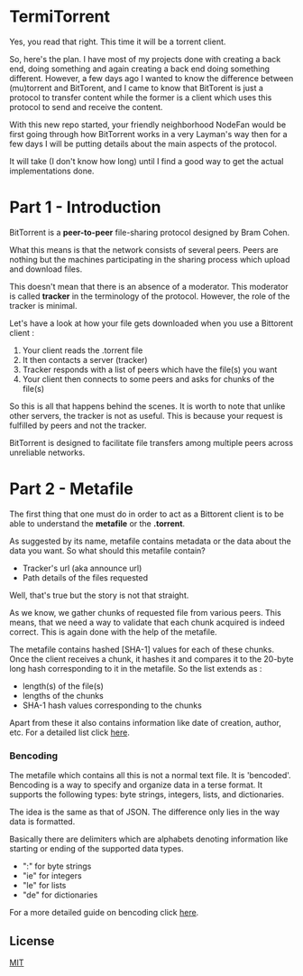 # TermiTorrent
Yes, you read that right. This time it will be a torrent client. 

So, here's the plan.
I have most of my projects done with creating a back end, doing something and again creating a back end doing something different. However, a few days ago I wanted to know the difference between (mu)torrent and BitTorent, and I came to know that BitTorent is just a protocol to transfer content while the former is a client which uses this protocol to send and receive the content.

With this new repo started, your friendly neighborhood NodeFan would be first going through how BitTorrent works in a very Layman's way then for a few days I will be putting details about the main aspects of the protocol.

It will take (I don't know how long) until I find a good way to get the actual implementations done.

# Part 1 - Introduction

BitTorrent is a **peer-to-peer** file-sharing protocol designed by Bram Cohen. 

What this means is that the network consists of several peers. Peers are nothing but the machines participating in the sharing process which upload and download files.

This doesn't mean that there is an absence of a moderator. This moderator is called **tracker** in the terminology of the protocol. However, the role of the tracker is minimal.


Let's have a look at how your file gets downloaded when you use a Bittorent client :
1. Your client reads the .torrent file
2. It then contacts a server (tracker)
3. Tracker responds with a list of peers which have the file(s) you want
4. Your client then connects to some peers and asks for chunks of the file(s)

So this is all that happens behind the scenes. It is worth to note that unlike other servers, the tracker is not as useful. This is because your request is fulfilled by peers and not the tracker.

BitTorrent is designed to facilitate file transfers among multiple peers across unreliable networks. 

# Part 2 - Metafile

The first thing that one must do in order to act as a Bittorent client is to be able to understand the **metafile** or the **.torrent**.

As suggested by its name, metafile contains metadata or the data about the data you want. So what should this metafile contain?
- Tracker's url (aka announce url)
- Path details of the files requested

Well, that's true but the story is not that straight. 

As we know, we gather chunks of requested file from various peers. This means, that we need a way to validate that each chunk acquired is indeed correct. This is again done with the help of the metafile. 

The metafile contains hashed [SHA-1] values for each of these chunks. Once the client receives a chunk, it hashes it and compares it to the 20-byte long hash corresponding to it in the metafile. So the list extends as : 
- length(s) of the file(s)
- lengths of the chunks
- SHA-1 hash values corresponding to the chunks

Apart from these it also contains information like date of creation, author, etc. For a detailed list click [here](https://wiki.theory.org/index.php/BitTorrentSpecification#Metainfo_File_Structure).

### Bencoding

The metafile which contains all this is not a normal text file. It is 'bencoded'.
Bencoding is a way to specify and organize data in a terse format. It supports the following types: byte strings, integers, lists, and dictionaries. 

The idea is the same as that of JSON. The difference only lies in the way data is formatted.

Basically there are delimiters which are alphabets denoting information like starting or ending of the supported data types.

- "<string length encoded in base ten ASCII>:<string data>" for byte strings
- "i<integer encoded in base ten ASCII>e" for integers
- "l<bencoded values>e" for lists
- "d<bencoded string><bencoded element>e" for dictionaries

For a more detailed guide on bencoding click [here](https://wiki.theory.org/index.php/BitTorrentSpecification#Bencoding).


## License
[MIT](https://choosealicense.com/licenses/mit/)